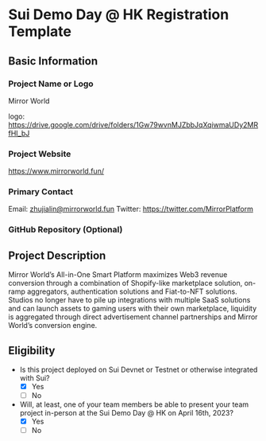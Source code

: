 # Sui Demo Day @ HK Registration Template

## Basic Information

### Project Name or Logo

Mirror World

logo: https://drive.google.com/drive/folders/1Gw79wvnMJZbbJqXqiwmaUDy2MRfHI_bJ

### Project Website

https://www.mirrorworld.fun/

### Primary Contact

Email: zhujialin@mirrorworld.fun
Twitter: https://twitter.com/MirrorPlatform

### GitHub Repository (Optional)


## Project Description 

Mirror World’s All-in-One Smart Platform maximizes Web3 revenue conversion through a combination of Shopify-like marketplace solution, on-ramp aggregators, authentication solutions and Fiat-to-NFT solutions.
Studios no longer have to pile up integrations with multiple SaaS solutions and can launch assets to gaming users with their own marketplace, liquidity is aggregated through direct advertisement channel partnerships and Mirror World’s conversion engine.

## Eligibility

- Is this project deployed on Sui Devnet or Testnet or otherwise integrated with Sui?
    - [x] Yes
    - [ ] No
- Will, at least, one of your team members be able to present your team project in-person at the Sui Demo Day @ HK on April 16th, 2023?
    - [x] Yes
    - [ ] No
